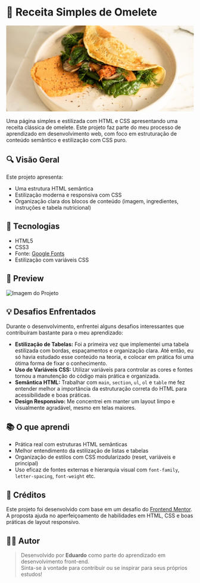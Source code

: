 # 🍳 Receita Simples de Omelete

![Preview do projeto](./src/images/image-omelette.jpeg)

Uma página simples e estilizada com HTML e CSS apresentando uma receita clássica de omelete. Este projeto faz parte do meu processo de aprendizado em desenvolvimento web, com foco em estruturação de conteúdo semântico e estilização com CSS puro.

## 🔍 Visão Geral

Este projeto apresenta:

- Uma estrutura HTML semântica  
- Estilização moderna e responsiva com CSS  
- Organização clara dos blocos de conteúdo (imagem, ingredientes, instruções e tabela nutricional)

## 🚀 Tecnologias

- HTML5  
- CSS3  
- Fonte: [Google Fonts](https://fonts.google.com/)  
- Estilização com variáveis CSS

## 📸 Preview

![Imagem do Projeto](/src/images/screencapture-127-0-0-1-5501-index-html-2025-07-18-12_03_53.png)

## 💡 Desafios Enfrentados

Durante o desenvolvimento, enfrentei alguns desafios interessantes que contribuíram bastante para o meu aprendizado:

- **Estilização de Tabelas:** Foi a primeira vez que implementei uma tabela estilizada com bordas, espaçamentos e organização clara. Até então, eu só havia estudado esse conteúdo na teoria, e colocar em prática foi uma ótima forma de fixar o conhecimento.  
- **Uso de Variáveis CSS:** Utilizar variáveis para controlar as cores e fontes tornou a manutenção do código mais prática e organizada.  
- **Semântica HTML:** Trabalhar com `main`, `section`, `ul`, `ol` e `table` me fez entender melhor a importância da estruturação correta do HTML para acessibilidade e boas práticas.  
- **Design Responsivo:** Me concentrei em manter um layout limpo e visualmente agradável, mesmo em telas maiores.

## 📚 O que aprendi

- Prática real com estruturas HTML semânticas  
- Melhor entendimento da estilização de listas e tabelas  
- Organização de estilos com CSS modularizado (reset, variáveis e principal)  
- Uso eficaz de fontes externas e hierarquia visual com `font-family`, `letter-spacing`, `font-weight` etc.

## 🙌 Créditos

Este projeto foi desenvolvido com base em um desafio do [Frontend Mentor](https://www.frontendmentor.io).  
A proposta ajuda no aperfeiçoamento de habilidades em HTML, CSS e boas práticas de layout responsivo.

## 🧑‍💻 Autor

> Desenvolvido por **Eduardo** como parte do aprendizado em desenvolvimento front-end.  
> Sinta-se à vontade para contribuir ou se inspirar para seus próprios estudos!
